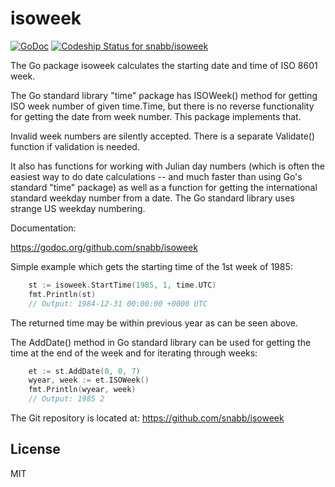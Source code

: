isoweek
=======

[![GoDoc](https://godoc.org/github.com/snabb/isoweek?status.svg)](https://godoc.org/github.com/snabb/isoweek)
[ ![Codeship Status for snabb/isoweek](https://app.codeship.com/projects/c8397690-e4c5-0134-ae31-1e40c0fe04ca/status?branch=master)](https://app.codeship.com/projects/206288)

The Go package isoweek calculates the starting date and time of ISO 8601
week.

The Go standard library "time" package has ISOWeek() method for getting
ISO week number of given time.Time, but there is no reverse functionality
for getting the date from week number. This package implements that.

Invalid week numbers are silently accepted. There is a separate Validate()
function if validation is needed.

It also has functions for working with Julian day numbers (which is
often the easiest way to do date calculations -- and much faster than
using Go's standard "time" package) as well as a function for getting
the international standard weekday number from a date. The Go standard
library uses strange US weekday numbering.


Documentation:

https://godoc.org/github.com/snabb/isoweek

Simple example which gets the starting time of the 1st week of 1985:
```Go
	st := isoweek.StartTime(1985, 1, time.UTC)
	fmt.Println(st)
	// Output: 1984-12-31 00:00:00 +0000 UTC
```
The returned time may be within previous year as can be seen above.

The AddDate() method in Go standard library can be used for getting the
time at the end of the week and for iterating through weeks:
```Go
	et := st.AddDate(0, 0, 7)
	wyear, week := et.ISOWeek()
	fmt.Println(wyear, week)
	// Output: 1985 2
```

The Git repository is located at: https://github.com/snabb/isoweek


License
-------

MIT
